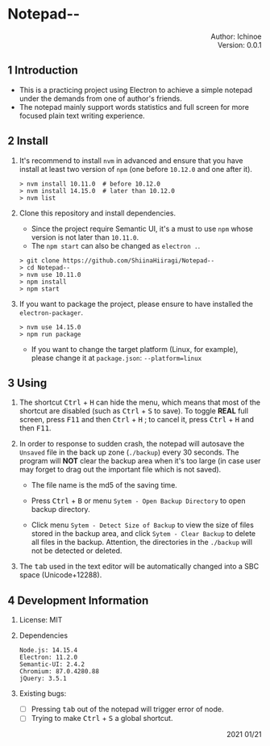 # Notepad--

<p align="right">
  Author: Ichinoe <br/>
  Version: 0.0.1
</p>

## 1 Introduction

- This is a practicing project using Electron to achieve a simple notepad under the demands from one of author's friends.
- The notepad mainly support words statistics and full screen for more focused plain text writing experience.

## 2 Install

1. It's recommend to install `nvm` in advanced and ensure that you have install at least two version of `npm` (one before `10.12.0` and one after it).

   ```shell
   > nvm install 10.11.0  # before 10.12.0
   > nvm install 14.15.0  # later than 10.12.0
   > nvm list
   ```

2. Clone this repository and install dependencies.

   - Since the project require Semantic UI, it's a must to use `npm` whose version is not later than `10.11.0`.
   - The `npm start` can also be changed as `electron .`.

   ```shell
   > git clone https://github.com/ShiinaHiiragi/Notepad--
   > cd Notepad--
   > nvm use 10.11.0
   > npm install
   > npm start
   ```

3. If you want to package the project, please ensure to have installed the `electron-packager`.

   ```shell
   > nvm use 14.15.0
   > npm run package
   ```

   - If you want to change the target platform (Linux, for example), please change it at `package.json`: `--platform=linux`

## 3 Using

1. The shortcut <kbd>Ctrl</kbd> + <kbd>H</kbd> can hide the menu, which means that most of the shortcut are disabled (such as <kbd>Ctrl</kbd> + <kbd>S</kbd> to save). To toggle **REAL** full screen, press <kbd>F11</kbd> and then  <kbd>Ctrl</kbd> + <kbd>H</kbd> ; to cancel it, press  <kbd>Ctrl</kbd> + <kbd>H</kbd> and then  <kbd>F11</kbd>.

2. In order to response to sudden crash, the notepad will autosave the `Unsaved` file in the back up zone (`./backup`) every 30 seconds. The program will **NOT** clear the backup area when it's too large (in case user may forget to drag out the important file which is not saved). 

   - The file name is the md5 of the saving time.

   - Press  <kbd>Ctrl</kbd> + <kbd>B</kbd> or menu `Sytem - Open Backup Directory` to open backup directory. 
   - Click menu `Sytem - Detect Size of Backup` to view the size of files stored in the backup area, and click `Sytem - Clear Backup` to delete all files in the backup. Attention, the directories in the `./backup` will not be detected or deleted.

3. The <kbd>tab</kbd> used in the text editor will be automatically changed into a SBC space (Unicode+12288).

## 4 Development Information

1. License: MIT

2. Dependencies

   ```
   Node.js: 14.15.4
   Electron: 11.2.0
   Semantic-UI: 2.4.2
   Chromium: 87.0.4280.88
   jQuery: 3.5.1
   ```
   
3. Existing bugs:

   - [ ] Pressing  <kbd>tab</kbd> out of the notepad will trigger error of node.
   - [ ] Trying to make <kbd>Ctrl</kbd> + <kbd>S</kbd> a global shortcut.

<p align="right"> 2021 01/21 </p>